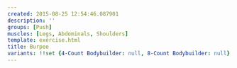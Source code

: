 ```yaml
---
created: 2015-08-25 12:54:46.087901
description: ''
groups: [Push]
muscles: [Legs, Abdominals, Shoulders]
template: exercise.html
title: Burpee
variants: !!set {4-Count Bodybuilder: null, 8-Count Bodybuilder: null}
---
```

